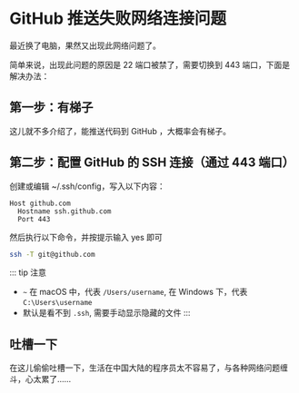 # GitHub 推送失败网络连接问题

最近换了电脑，果然又出现此网络问题了。

简单来说，出现此问题的原因是 22 端口被禁了，需要切换到 443 端口，下面是解决办法：

## 第一步：有梯子

这儿就不多介绍了，能推送代码到 GitHub ，大概率会有梯子。

## 第二步：配置 GitHub 的 SSH 连接（通过 443 端口）

创建或编辑 ~/.ssh/config，写入以下内容：

```
Host github.com
  Hostname ssh.github.com
  Port 443
```

然后执行以下命令，并按提示输入 yes 即可

```sh
ssh -T git@github.com
```

::: tip 注意
- `~` 在 macOS 中，代表 `/Users/username`,  在 Windows 下，代表 `C:\Users\username`
- 默认是看不到 `.ssh`, 需要手动显示隐藏的文件
:::

## 吐槽一下

在这儿偷偷吐槽一下，生活在中国大陆的程序员太不容易了，与各种网络问题缠斗，心太累了……
